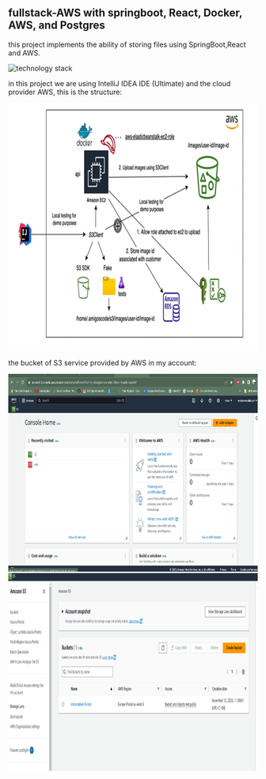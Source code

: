 ## fullstack-AWS with springboot, React, Docker, AWS, and Postgres
this project implements the ability of storing files using SpringBoot,React and AWS.


![technology stack](https://miro.medium.com/v2/resize:fit:821/1*GMpj3L5KyhDtMsTxqTcu0A.png)

in this project we are using IntelliJ IDEA IDE (Ultimate) and the cloud provider AWS, this is the structure:

<img src="Images/structure.png" alt="Alt text" width="600" height="500">

the bucket of S3 service provided by AWS in my account:


<img src="Images/aws.png" alt="Alt text" width="600" height="400">


<img src="Images/aws1.png" alt="Alt text" width="600" height="400">
